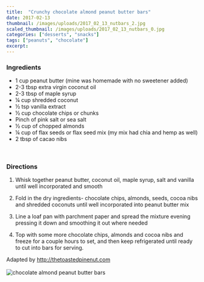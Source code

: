 ```yaml
---
title:  "Crunchy chocolate almond peanut butter bars"
date: 2017-02-13
thumbnail: /images/uploads/2017_02_13_nutbars_2.jpg
scaled_thumbnail: /images/uploads/2017_02_13_nutbars_0.jpg
categories: ["desserts", "snacks"]
tags: ["peanuts", "chocolate"]
excerpt:
---
```


### Ingredients

* 1 cup peanut butter (mine was homemade with no sweetener added)
* 2-3 tbsp extra virgin coconut oil
* 2-3 tbsp of maple syrup
* &frac14; cup shredded coconut
* &frac12; tsp vanilla extract
* &frac12; cup chocolate chips or chunks
* Pinch of pink salt or sea salt
* &frac12; cup of chopped almonds
* &frac14; cup of flax seeds or flax seed mix (my mix had chia and hemp as well)
* 2 tbsp of cacao nibs
<br>


### Directions

1. Whisk together peanut butter, coconut oil, maple syrup, salt and vanilla until well incorporated and smooth

1. Fold in the dry ingredients- chocolate chips, almonds, seeds, cocoa nibs and shredded coconuts until well incorporated into peanut butter mix

1. Line a loaf pan with parchment paper and spread the mixture evening pressing it down and smoothing it out where needed

1. Top with some more chocolate chips, almonds and cocoa nibs and freeze for a couple hours to set,  and then keep refrigerated until ready to cut into bars for serving.  

Adapted by http://thetoastedpinenut.com
<br>
<br>
![chocolate almond peanut butter bars](/images/uploads/2017_02_13_nutbars_3.jpg)
<br>
<br>

